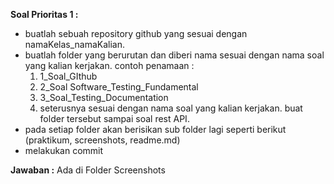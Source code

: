 **Soal Prioritas 1 :**

- buatlah sebuah repository github yang sesuai dengan namaKelas_namaKalian.
- buatlah folder yang berurutan dan diberi nama sesuai dengan nama soal yang kalian kerjakan. contoh penamaan :
    1. 1_Soal_GIthub
    2. 2_Soal Software_Testing_Fundamental
    3. 3_Soal_Testing_Documentation
    4. seterusnya sesuai dengan nama soal yang kalian kerjakan. buat folder tersebut sampai soal rest API.
- pada setiap folder akan berisikan sub folder lagi seperti berikut (praktikum, screenshots, readme.md)
- melakukan commit 

**Jawaban :** Ada di Folder Screenshots